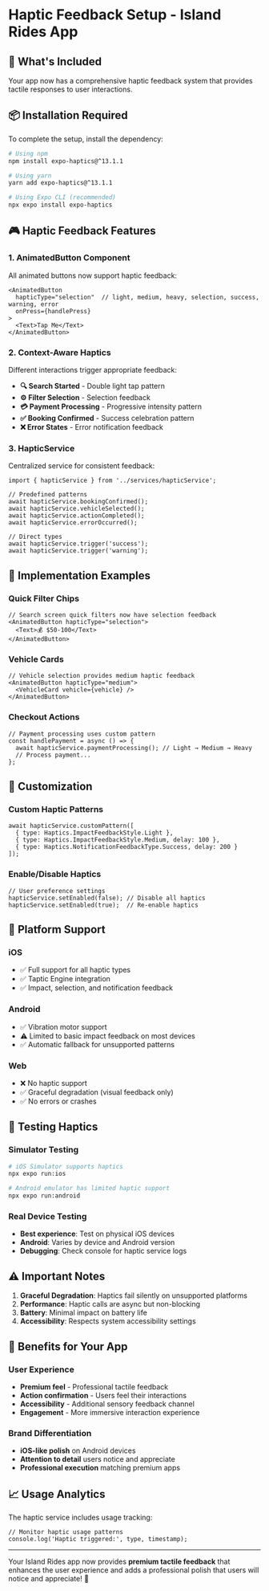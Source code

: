 # Haptic Feedback Setup - Island Rides App

## 🎯 What's Included

Your app now has a comprehensive haptic feedback system that provides tactile responses to user interactions.

## 📦 Installation Required

To complete the setup, install the dependency:

```bash
# Using npm
npm install expo-haptics@^13.1.1

# Using yarn  
yarn add expo-haptics@^13.1.1

# Using Expo CLI (recommended)
npx expo install expo-haptics
```

## 🎮 Haptic Feedback Features

### **1. AnimatedButton Component**
All animated buttons now support haptic feedback:
```tsx
<AnimatedButton 
  hapticType="selection"  // light, medium, heavy, selection, success, warning, error
  onPress={handlePress}
>
  <Text>Tap Me</Text>
</AnimatedButton>
```

### **2. Context-Aware Haptics**
Different interactions trigger appropriate feedback:

- **🔍 Search Started** - Double light tap pattern
- **⚙️ Filter Selection** - Selection feedback  
- **💳 Payment Processing** - Progressive intensity pattern
- **✅ Booking Confirmed** - Success celebration pattern
- **❌ Error States** - Error notification feedback

### **3. HapticService**
Centralized service for consistent feedback:
```tsx
import { hapticService } from '../services/hapticService';

// Predefined patterns
await hapticService.bookingConfirmed();
await hapticService.vehicleSelected(); 
await hapticService.actionCompleted();
await hapticService.errorOccurred();

// Direct types
await hapticService.trigger('success');
await hapticService.trigger('warning');
```

## 🎨 Implementation Examples

### Quick Filter Chips
```tsx
// Search screen quick filters now have selection feedback
<AnimatedButton hapticType="selection">
  <Text>💰 $50-100</Text>
</AnimatedButton>
```

### Vehicle Cards
```tsx
// Vehicle selection provides medium haptic feedback
<AnimatedButton hapticType="medium">
  <VehicleCard vehicle={vehicle} />
</AnimatedButton>
```

### Checkout Actions
```tsx
// Payment processing uses custom pattern
const handlePayment = async () => {
  await hapticService.paymentProcessing(); // Light → Medium → Heavy
  // Process payment...
};
```

## 🔧 Customization

### Custom Haptic Patterns
```tsx
await hapticService.customPattern([
  { type: Haptics.ImpactFeedbackStyle.Light },
  { type: Haptics.ImpactFeedbackStyle.Medium, delay: 100 },
  { type: Haptics.NotificationFeedbackType.Success, delay: 200 }
]);
```

### Enable/Disable Haptics
```tsx
// User preference settings
hapticService.setEnabled(false); // Disable all haptics
hapticService.setEnabled(true);  // Re-enable haptics
```

## 📱 Platform Support

### **iOS** 
- ✅ Full support for all haptic types
- ✅ Taptic Engine integration
- ✅ Impact, selection, and notification feedback

### **Android**
- ✅ Vibration motor support  
- ⚠️ Limited to basic impact feedback on most devices
- ✅ Automatic fallback for unsupported patterns

### **Web**
- ❌ No haptic support
- ✅ Graceful degradation (visual feedback only)
- ✅ No errors or crashes

## 🧪 Testing Haptics

### Simulator Testing
```bash
# iOS Simulator supports haptics
npx expo run:ios

# Android emulator has limited haptic support
npx expo run:android  
```

### Real Device Testing
- **Best experience**: Test on physical iOS devices
- **Android**: Varies by device and Android version
- **Debugging**: Check console for haptic service logs

## ⚠️ Important Notes

1. **Graceful Degradation**: Haptics fail silently on unsupported platforms
2. **Performance**: Haptic calls are async but non-blocking
3. **Battery**: Minimal impact on battery life
4. **Accessibility**: Respects system accessibility settings

## 🚀 Benefits for Your App

### **User Experience**
- **Premium feel** - Professional tactile feedback
- **Action confirmation** - Users feel their interactions
- **Accessibility** - Additional sensory feedback channel
- **Engagement** - More immersive interaction experience

### **Brand Differentiation**  
- **iOS-like polish** on Android devices
- **Attention to detail** users notice and appreciate
- **Professional execution** matching premium apps

## 📈 Usage Analytics

The haptic service includes usage tracking:
```tsx
// Monitor haptic usage patterns
console.log('Haptic triggered:', type, timestamp);
```

---

Your Island Rides app now provides **premium tactile feedback** that enhances the user experience and adds a professional polish that users will notice and appreciate! 🎉